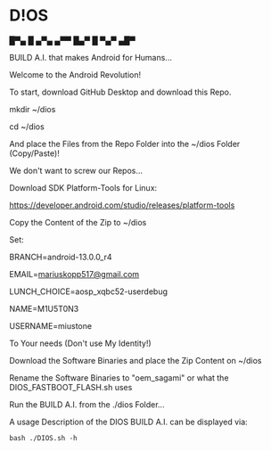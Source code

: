 # D!OS

 █▀▄ █ ▄▀▄ ▄▀▀ 
 █▄▀ █ ▀▄▀ ▄█▀ 


BUILD A.I. that makes Android for Humans...

Welcome to the Android Revolution!

To start, download GitHub Desktop and download this Repo. 

mkdir ~/dios

cd ~/dios

And place the Files from the Repo Folder into the ~/dios Folder (Copy/Paste)!

We don't want to screw our Repos...

Download SDK Platform-Tools for Linux: 

https://developer.android.com/studio/releases/platform-tools

Copy the Content of the Zip to ~/dios

Set:

BRANCH=android-13.0.0_r4

EMAIL=mariuskopp517@gmail.com

LUNCH_CHOICE=aosp_xqbc52-userdebug

NAME=M1U5T0N3

USERNAME=miustone

To Your needs (Don't use My Identity!)

Download the Software Binaries and place the Zip Content on ~/dios

Rename the Software Binaries to "oem_sagami" or what the DIOS_FASTBOOT_FLASH.sh uses

Run the BUILD A.I. from the ./dios Folder...


A usage Description of the DIOS BUILD A.I. can be displayed via:
```
bash ./DIOS.sh -h
```
